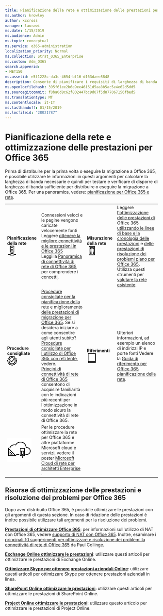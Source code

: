 ```yaml
---
title: Pianificazione della rete e ottimizzazione delle prestazioni per Office 365
ms.author: krowley
author: kccross
manager: laurawi
ms.date: 1/15/2019
ms.audience: Admin
ms.topic: conceptual
ms.service: o365-administration
localization_priority: Normal
ms.collection: Strat_O365_Enterprise
ms.custom: Adm_O365
search.appverid:
- MET150
ms.assetid: e5f1228c-da3c-4654-bf16-d163daee8848
description: Consente di pianificare i requisiti di larghezza di banda di rete per Microsoft Office 365. Una volta che sta distribuito, tornare a questa per ottimizzare e risoluzione dei problemi relativi alle prestazioni di Office 365.
ms.openlocfilehash: 395f61ee2b6e9ee46161d5aa8b5ac5e4e62d5dd5
ms.sourcegitcommit: f0ba0d8c62f802447bc9d07f5d877067156fbed5
ms.translationtype: MT
ms.contentlocale: it-IT
ms.lasthandoff: 01/15/2019
ms.locfileid: "28021787"
---
```

# <a name="network-planning-and-performance-tuning-for-office-365"></a>Pianificazione della rete e ottimizzazione delle prestazioni per Office 365
Prima di distribuire per la prima volta o eseguire la migrazione a Office 365, è possibile utilizzare le informazioni in questi argomenti per calcolare la larghezza di banda necessarie e quindi per testare e verificare di disporre di larghezza di banda sufficiente per distribuire o eseguire la migrazione a Office 365. Per una panoramica, vedere: [pianificazione per Office 365 e rete](network-and-migration-planning.md).
  
|||||
|:-----|:-----|:-----|:-----|
|**Pianificazione della rete** <br/> ![Rete](media/5e9dcd06-601b-4b28-88dc-f524e7548794.png)           <br/> |Connessioni veloci e le pagine vengono caricate velocemente fonti  <br/> Leggere [ottenere la migliore connettività e le prestazioni in Office 365](https://aka.ms/o365perfprinciples) <br/> Leggi la [Panoramica di connettività di rete di Office 365](https://docs.microsoft.com/en-us/office365/enterprise/office-365-networking-overview) per comprendere i concetti,  <br/> |**Misurazione della rete** <br/> ![Calcolatrice ](media/d690a132-4884-40eb-a918-526bb3dff3cc.png)           <br/> |Leggere [l'ottimizzazione delle prestazioni di Office 365 utilizzando le linee di base e la cronologia delle prestazioni](performance-tuning-using-baselines-and-history.md) e [delle prestazioni di risoluzione dei problemi piano per Office 365](performance-troubleshooting-plan.md).  <br/> Utilizza questi strumenti per [valutare la rete esistente](network-and-migration-planning.md#calculators).  <br/> |
|**Procedure consigliate** <br/> ![Procedure consigliate](media/2a659a5c-1007-47d3-a6c6-a19e018ab29b.png)           <br/> |[Procedure consigliate per la pianificazione della rete e miglioramento delle prestazioni di migrazione per Office 365](network-and-migration-planning.md#BestPractices). Se si desidera iniziare a come consentire agli utenti subito? [Procedure consigliate per l'utilizzo di Office 365 con reti lente](https://support.office.com/article/fd16c8d2-4799-4c39-8fd7-045f06640166), vedere.<br/> [Principi di connettività di rete di Office 365](https://aka.ms/o365networkingprinciples) consentono di acquisire familiarità con le indicazioni più recenti per l'ottimizzazione in modo sicuro la connettività di rete di Office 365.  <br/> |**Riferimenti** <br/> ![Rubrica o una registrazione](media/56dff3c1-f605-48d8-811f-7d13ce639ecd.png)           <br/> |Ulteriori informazioni, ad esempio un elenco di indirizzi IP e porte fonti Vedere la [Guida di riferimento per Office 365 pianificazione della rete](network-and-migration-planning.md#NetReference).<br/> |
|![Vedere Cloud Microsoft Networking per poster architetti Enterprise](media/3094be9f-2407-4fa5-896d-aa66ef7b9bb9.png)           <br/> |Per le procedure ottimizzare la rete per Office 365 e altre piattaforme Microsoft cloud e servizi, vedere il poster [Microsoft Cloud di rete per architetti Enterprise](https://aka.ms/cloudarchnetworking) .  <br/> |
   
## <a name="performance-tuning-and-troubleshooting-resources-for-office-365"></a>Risorse di ottimizzazione delle prestazioni e risoluzione dei problemi per Office 365
<a name="apptuning"> </a>

Dopo aver distribuito Office 365, è possibile ottimizzare le prestazioni con gli argomenti di questa sezione. In caso di riduzione delle prestazioni è inoltre possibile utilizzare tali argomenti per la risoluzione dei problemi.
  
 **[Prestazioni di ottimizzare Office 365](tune-office-365-performance.md)**: per informazioni sull'utilizzo di NAT con Office 365, vedere [supporto di NAT con Office 365](nat-support-with-office-365.md). Inoltre, esaminare i [principali 10 suggerimenti per ottimizzare e risoluzione dei problemi la connettività di rete di Office 365](https://blogs.technet.com/b/onthewire/archive/2014/06/18/top-10-tips-for-optimising-amp-troubleshooting-your-office-365-network-connectivity.aspx) da Paul Collinge. 
  
 **[Exchange Online ottimizzare le prestazioni](tune-exchange-online-performance.md)**: utilizzare questi articoli per ottimizzare le prestazioni di Exchange Online. 
  
 **[Ottimizzare Skype per ottenere prestazioni aziendali Online](tune-skype-for-business-online-performance.md)**: utilizzare questi articoli per ottimizzare Skype per ottenere prestazioni aziendali in linea. 
  
 **[SharePoint Online ottimizzare le prestazioni](tune-sharepoint-online-performance.md)**: utilizzare questi articoli per ottimizzare le prestazioni di SharePoint Online. 
  
 **[Project Online ottimizzare le prestazioni](https://support.office.com/article/12ba0ebd-c616-42e5-b9b6-cad570e8409c)**: utilizzare questo articolo per ottimizzare le prestazioni di Project Online. 
  

